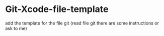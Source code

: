# Git-Xcode-file-template
add the template for the file git (read file git there are some instructions or ask to me)
